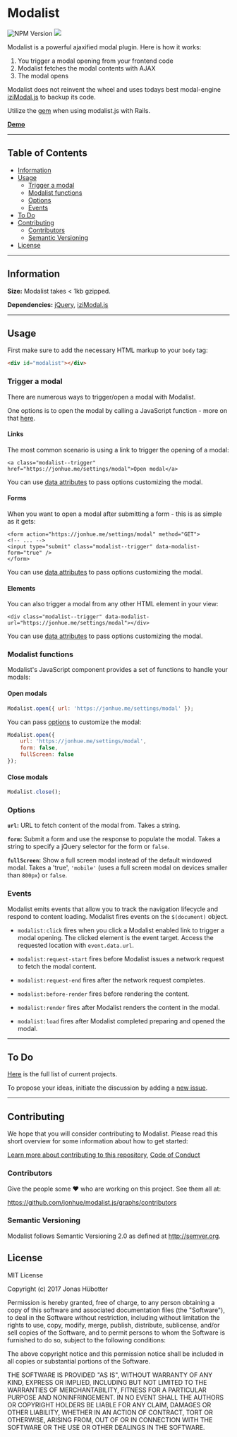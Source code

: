 # Modalist

![NPM Version](https://img.shields.io/npm/v/modalist.svg)
<img src="https://travis-ci.org/jonhue/modalist.js.svg?branch=master" />

Modalist is a powerful ajaxified modal plugin. Here is how it works:

1) You trigger a modal opening from your frontend code
2) Modalist fetches the modal contents with AJAX
3) The modal opens

Modalist does not reinvent the wheel and uses todays best modal-engine [iziModal.js](https://github.com/dolce/iziModal) to backup its code.

Utilize the [gem](https://github.com/jonhue/modalist) when using modalist.js with Rails.

[**Demo**](https://yaeme.com)

---

## Table of Contents

* [Information](#information)
* [Usage](#usage)
    * [Trigger a modal](#trigger-a-modal)
    * [Modalist functions](#modalist-functions)
    * [Options](#options)
    * [Events](#events)
* [To Do](#to-do)
* [Contributing](#contributing)
    * [Contributors](#contributors)
    * [Semantic Versioning](#semantic-versioning)
* [License](#license)

---

## Information

**Size:** Modalist takes < 1kb gzipped.

**Dependencies:** [jQuery](https://github.com/jquery/jquery), [iziModal.js](https://github.com/dolce/iziModal)

---

## Usage

First make sure to add the necessary HTML markup to your `body` tag:

```html
<div id="modalist"></div>
```

### Trigger a modal

There are numerous ways to trigger/open a modal with Modalist.

One options is to open the modal by calling a JavaScript function - more on that [here](#functions).

#### Links

The most common scenario is using a link to trigger the opening of a modal:

```haml
<a class="modalist--trigger" href="https://jonhue.me/settings/modal">Open modal</a>
```

You can use [data attributes](#options) to pass options customizing the modal.

#### Forms

When you want to open a modal after submitting a form - this is as simple as it gets:

```haml
<form action="https://jonhue.me/settings/modal" method="GET">
<!-- ... -->
<input type="submit" class="modalist--trigger" data-modalist-form="true" />
</form>
```

You can use [data attributes](#options) to pass options customizing the modal.

#### Elements

You can also trigger a modal from any other HTML element in your view:

```haml
<div class="modalist--trigger" data-modalist-url="https://jonhue.me/settings/modal"></div>
```

You can use [data attributes](#options) to pass options customizing the modal.

### Modalist functions

Modalist's JavaScript component provides a set of functions to handle your modals:

#### Open modals

```js
Modalist.open({ url: 'https://jonhue.me/settings/modal' });
```

You can pass [options](#options) to customize the modal:

```js
Modalist.open({
    url: 'https://jonhue.me/settings/modal',
    form: false,
    fullScreen: false
});
```

#### Close modals

```js
Modalist.close();
```

### Options

**`url`:** URL to fetch content of the modal from. Takes a string.

**`form`:** Submit a form and use the response to populate the modal. Takes a string to specify a jQuery selector for the form or `false`.

**`fullScreen`:** Show a full screen modal instead of the default windowed modal. Takes a 'true', `'mobile'` (uses a full screen modal on devices smaller than `800px`) or `false`.

### Events

Modalist emits events that allow you to track the navigation lifecycle and respond to content loading. Modalist fires events on the `$(document)` object.

* `modalist:click` fires when you click a Modalist enabled link to trigger a modal opening. The clicked element is the event target. Access the requested location with `event.data.url`.

* `modalist:request-start` fires before Modalist issues a network request to fetch the modal content.

* `modalist:request-end` fires after the network request completes.

* `modalist:before-render` fires before rendering the content.

* `modalist:render` fires after Modalist renders the content in the modal.

* `modalist:load` fires after Modalist completed preparing and opened the modal.

---

## To Do

[Here](https://github.com/jonhue/modalist.js/projects/1) is the full list of current projects.

To propose your ideas, initiate the discussion by adding a [new issue](https://github.com/jonhue/modalist.js/issues/new).

---

## Contributing

We hope that you will consider contributing to Modalist. Please read this short overview for some information about how to get started:

[Learn more about contributing to this repository](CONTRIBUTING.md), [Code of Conduct](CODE_OF_CONDUCT.md)

### Contributors

Give the people some :heart: who are working on this project. See them all at:

https://github.com/jonhue/modalist.js/graphs/contributors

### Semantic Versioning

Modalist follows Semantic Versioning 2.0 as defined at http://semver.org.

## License

MIT License

Copyright (c) 2017 Jonas Hübotter

Permission is hereby granted, free of charge, to any person obtaining a copy
of this software and associated documentation files (the "Software"), to deal
in the Software without restriction, including without limitation the rights
to use, copy, modify, merge, publish, distribute, sublicense, and/or sell
copies of the Software, and to permit persons to whom the Software is
furnished to do so, subject to the following conditions:

The above copyright notice and this permission notice shall be included in all
copies or substantial portions of the Software.

THE SOFTWARE IS PROVIDED "AS IS", WITHOUT WARRANTY OF ANY KIND, EXPRESS OR
IMPLIED, INCLUDING BUT NOT LIMITED TO THE WARRANTIES OF MERCHANTABILITY,
FITNESS FOR A PARTICULAR PURPOSE AND NONINFRINGEMENT. IN NO EVENT SHALL THE
AUTHORS OR COPYRIGHT HOLDERS BE LIABLE FOR ANY CLAIM, DAMAGES OR OTHER
LIABILITY, WHETHER IN AN ACTION OF CONTRACT, TORT OR OTHERWISE, ARISING FROM,
OUT OF OR IN CONNECTION WITH THE SOFTWARE OR THE USE OR OTHER DEALINGS IN THE
SOFTWARE.
